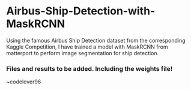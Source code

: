 # Airbus-Ship-Detection-with-MaskRCNN
Using the famous Airbus Ship Detection dataset from the corresponding Kaggle Competition, I have trained a model with MaskRCNN from matterport to perform image segmentation for ship detection.
### Files and results to be added. Including the weights file!
~codelover96

